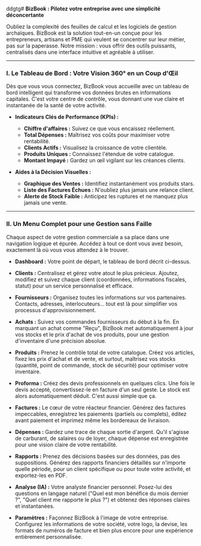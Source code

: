 ddgtg# **BizBook : Pilotez votre entreprise avec une simplicité déconcertante**

Oubliez la complexité des feuilles de calcul et les logiciels de gestion archaïques. BizBook est la solution tout-en-un conçue pour les entrepreneurs, artisans et PME qui veulent se concentrer sur leur métier, pas sur la paperasse. Notre mission : vous offrir des outils puissants, centralisés dans une interface intuitive et agréable à utiliser.

---

### **I. Le Tableau de Bord : Votre Vision 360° en un Coup d'Œil**

Dès que vous vous connectez, BizBook vous accueille avec un tableau de bord intelligent qui transforme vos données brutes en informations capitales. C'est votre centre de contrôle, vous donnant une vue claire et instantanée de la santé de votre activité.

*   **Indicateurs Clés de Performance (KPIs) :**
    *   **Chiffre d'affaires :** Suivez ce que vous encaissez réellement.
    *   **Total Dépenses :** Maîtrisez vos coûts pour maximiser votre rentabilité.
    *   **Clients Actifs :** Visualisez la croissance de votre clientèle.
    *   **Produits Uniques :** Connaissez l'étendue de votre catalogue.
    *   **Montant Impayé :** Gardez un œil vigilant sur les créances clients.

*   **Aides à la Décision Visuelles :**
    *   **Graphique des Ventes :** Identifiez instantanément vos produits stars.
    *   **Liste des Factures Échues :** N'oubliez plus jamais une relance client.
    *   **Alerte de Stock Faible :** Anticipez les ruptures et ne manquez plus jamais une vente.

---

### **II. Un Menu Complet pour une Gestion sans Faille**

Chaque aspect de votre gestion commerciale a sa place dans une navigation logique et épurée. Accédez à tout ce dont vous avez besoin, exactement là où vous vous attendez à le trouver.

*   **Dashboard :** Votre point de départ, le tableau de bord décrit ci-dessus.

*   **Clients :** Centralisez et gérez votre atout le plus précieux. Ajoutez, modifiez et suivez chaque client (coordonnées, informations fiscales, statut) pour un service personnalisé et efficace.

*   **Fournisseurs :** Organisez toutes les informations sur vos partenaires. Contacts, adresses, interlocuteurs... tout est là pour simplifier vos processus d'approvisionnement.

*   **Achats :** Suivez vos commandes fournisseurs du début à la fin. En marquant un achat comme "Reçu", BizBook met automatiquement à jour vos stocks et le prix d'achat de vos produits, pour une gestion d'inventaire d'une précision absolue.

*   **Produits :** Prenez le contrôle total de votre catalogue. Créez vos articles, fixez les prix d'achat et de vente, et surtout, maîtrisez vos stocks (quantité, point de commande, stock de sécurité) pour optimiser votre inventaire.

*   **Proforma :** Créez des devis professionnels en quelques clics. Une fois le devis accepté, convertissez-le en facture d'un seul geste. Le stock est alors automatiquement déduit. C'est aussi simple que ça.

*   **Factures :** Le cœur de votre réacteur financier. Générez des factures impeccables, enregistrez les paiements (partiels ou complets), éditez avant paiement et imprimez même les bordereaux de livraison.

*   **Dépenses :** Gardez une trace de chaque sortie d'argent. Qu'il s'agisse de carburant, de salaires ou de loyer, chaque dépense est enregistrée pour une vision claire de votre rentabilité.

*   **Rapports :** Prenez des décisions basées sur des données, pas des suppositions. Générez des rapports financiers détaillés sur n'importe quelle période, pour un client spécifique ou pour toute votre activité, et exportez-les en PDF.

*   **Analyse (IA) :** Votre analyste financier personnel. Posez-lui des questions en langage naturel ("Quel est mon bénéfice du mois dernier ?", "Quel client me rapporte le plus ?") et obtenez des réponses claires et instantanées.

*   **Paramètres :** Façonnez BizBook à l'image de votre entreprise. Configurez les informations de votre société, votre logo, la devise, les formats de numéros de facture et bien plus encore pour une expérience entièrement personnalisée.
